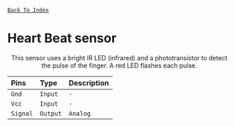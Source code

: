 [`Back To Index`](https://github.com/Sanjay0302/Sensor-Workshop-#readme)

# Heart Beat sensor

 </div>
<div id="header" align="center" >
 
This sensor uses a bright IR LED (infrared) and a phototransistor to detect the pulse of the finger.
A red LED flashes each pulse.

| Pins | Type     | Description                |
| :-------- | :------- | :------------------------- |
| `Gnd`| `Input` | `-` |
| `Vcc`| `Input` | `-` |
| `Signal`| `Output` | `Analog` |
 



</div>


 


```c


```
 

